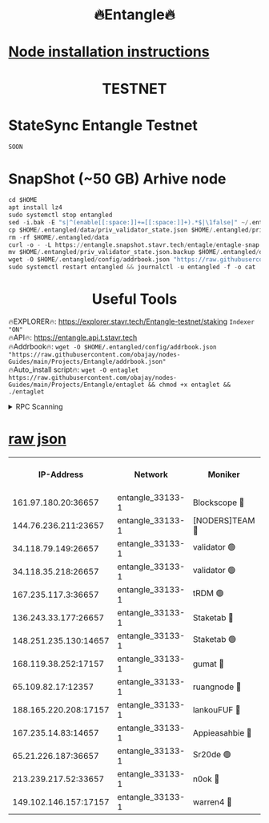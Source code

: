<h1 align="center"> 🔥Entangle🔥</h1>

[Node installation instructions](https://github.com/obajay/nodes-Guides/tree/main/Projects/Entangle)
=

<h1 align="center"> TESTNET</h1>

# StateSync Entangle Testnet
```python
SOON
```
# SnapShot (~50 GB) Arhive node
```python
cd $HOME
apt install lz4
sudo systemctl stop entangled
sed -i.bak -E "s|^(enable[[:space:]]+=[[:space:]]+).*$|\1false|" ~/.entangled/config/config.toml
cp $HOME/.entangled/data/priv_validator_state.json $HOME/.entangled/priv_validator_state.json.backup
rm -rf $HOME/.entangled/data
curl -o - -L https://entangle.snapshot.stavr.tech/entagle/entagle-snap.tar.lz4 | lz4 -c -d - | tar -x -C $HOME/.entangled --strip-components 2
mv $HOME/.entangled/priv_validator_state.json.backup $HOME/.entangled/data/priv_validator_state.json
wget -O $HOME/.entangled/config/addrbook.json "https://raw.githubusercontent.com/obajay/nodes-Guides/main/Projects/Entangle/addrbook.json"
sudo systemctl restart entangled && journalctl -u entangled -f -o cat
```
 <h1 align="center"> Useful Tools</h1>
 
🔥EXPLORER🔥: https://explorer.stavr.tech/Entangle-testnet/staking        `Indexer "ON"` \
🔥API🔥:      https://entangle.api.t.stavr.tech \
🔥Addrbook🔥: ```wget -O $HOME/.entangled/config/addrbook.json "https://raw.githubusercontent.com/obajay/nodes-Guides/main/Projects/Entangle/addrbook.json"``` \
🔥Auto_install script🔥:  `wget -O entaglet https://raw.githubusercontent.com/obajay/nodes-Guides/main/Projects/Entangle/entaglet && chmod +x entaglet && ./entaglet`


<details>
<summary>RPC Scanning</summary>

<h2 align="center"> We scan nodes in real time every 4 hours. And we provide the final result of RPC endpoints.
We cannot influence the operation of these nodes in any way. </h2>


```python
If Voting Power is higher than 0 --> then the Node is a validator of the network and may be subject to attack and be a potential threat to the chain.
```
```python
We marked such validators with a red symbol
```

</details>

[raw json](https://rpc-check.entangt.stavr.tech/entangt/rpc-entangt-result.json)
=


<table><tr><th>IP-Address</th><th>Network</th><th>Moniker</th><th>Latest Block Height</th><th>Earliest Block Height</th><th>Catching Up</th><th>Tx Index</th><th>Voting Power</th><th>Scan Time</th></tr><tr><td>161.97.180.20:36657</td><td>entangle_33133-1</td><td>Blockscope 🔴</td><td>2151362</td><td>1</td><td>False</td><td>off</td><td>284345263379019</td><td>2024-02-12T11:48:46.723867866UTC</td></tr><tr><td>144.76.236.211:23657</td><td>entangle_33133-1</td><td>[NODERS]TEAM 🔴</td><td>2151365</td><td>1</td><td>False</td><td>off</td><td>27054104866288290</td><td>2024-02-12T11:48:57.288437609UTC</td></tr><tr><td>34.118.79.149:26657</td><td>entangle_33133-1</td><td>validator 🟢</td><td>2151367</td><td>1</td><td>False</td><td>on</td><td>0</td><td>2024-02-12T11:49:06.655236175UTC</td></tr><tr><td>34.118.35.218:26657</td><td>entangle_33133-1</td><td>validator 🟢</td><td>2151367</td><td>1</td><td>False</td><td>on</td><td>0</td><td>2024-02-12T11:49:09.319127111UTC</td></tr><tr><td>167.235.117.3:36657</td><td>entangle_33133-1</td><td>tRDM 🟢</td><td>2151367</td><td>1</td><td>False</td><td>on</td><td>0</td><td>2024-02-12T11:49:09.657701950UTC</td></tr><tr><td>136.243.33.177:26657</td><td>entangle_33133-1</td><td>Staketab 🔴</td><td>2151365</td><td>660001</td><td>False</td><td>on</td><td>150819906646155</td><td>2024-02-12T11:48:59.651383611UTC</td></tr><tr><td>148.251.235.130:14657</td><td>entangle_33133-1</td><td>Staketab 🟢</td><td>2151362</td><td>660801</td><td>False</td><td>on</td><td>0</td><td>2024-02-12T11:48:45.948658785UTC</td></tr><tr><td>168.119.38.252:17157</td><td>entangle_33133-1</td><td>gumat 🔴</td><td>2151363</td><td>962001</td><td>False</td><td>on</td><td>325132954292307</td><td>2024-02-12T11:48:49.848912677UTC</td></tr><tr><td>65.109.82.17:12357</td><td>entangle_33133-1</td><td>ruangnode 🔴</td><td>2151363</td><td>1312001</td><td>False</td><td>off</td><td>481371481819002</td><td>2024-02-12T11:48:47.083574083UTC</td></tr><tr><td>188.165.220.208:17157</td><td>entangle_33133-1</td><td>lankouFUF 🔴</td><td>2151363</td><td>1910001</td><td>False</td><td>off</td><td>305863908247204</td><td>2024-02-12T11:48:50.170521523UTC</td></tr><tr><td>167.235.14.83:14657</td><td>entangle_33133-1</td><td>Appieasahbie 🔴</td><td>2151367</td><td>2042001</td><td>False</td><td>on</td><td>43245766027888186</td><td>2024-02-12T11:49:08.955896496UTC</td></tr><tr><td>65.21.226.187:36657</td><td>entangle_33133-1</td><td>Sr20de 🟢</td><td>2151362</td><td>2049001</td><td>False</td><td>off</td><td>0</td><td>2024-02-12T11:48:46.387112559UTC</td></tr><tr><td>213.239.217.52:33657</td><td>entangle_33133-1</td><td>n0ok 🔴</td><td>2151364</td><td>2051364</td><td>False</td><td>off</td><td>46579395821782205</td><td>2024-02-12T11:49:04.150284841UTC</td></tr><tr><td>149.102.146.157:17157</td><td>entangle_33133-1</td><td>warren4 🔴</td><td>2151365</td><td>2098001</td><td>False</td><td>on</td><td>485035410656394</td><td>2024-02-12T11:48:57.051641931UTC</td></tr></table>
